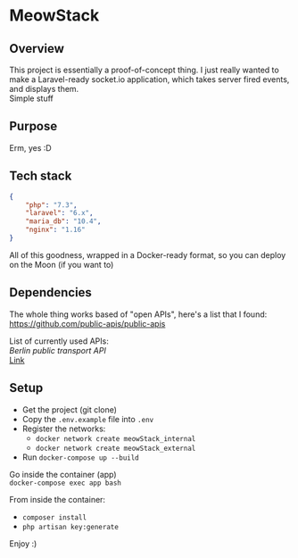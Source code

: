 # MeowStack

## Overview
This project is essentially a proof-of-concept thing.
I just really wanted to make a Laravel-ready socket.io application,
which takes server fired events, and displays them.
<br>
Simple stuff

## Purpose 
Erm, yes :D 

## Tech stack
```json
{
    "php": "7.3",
    "laravel": "6.x",
    "maria_db": "10.4",
    "nginx": "1.16"
}
```
All of this goodness, wrapped in a Docker-ready format, so you can 
deploy on the Moon (if you want to)

## Dependencies
The whole thing works based of "open APIs", here's a list that 
I found: https://github.com/public-apis/public-apis

List of currently used APIs:
<br>
<em>Berlin public transport API</em><br><a href='https://github.com/derhuerst/vbb-rest/blob/3/docs/index.md'>Link</a>

## Setup
* Get the project (git clone)
* Copy the `.env.example` file into `.env`
* Register the networks:
    * `docker network create meowStack_internal`
    * `docker network create meowStack_external`
* Run `docker-compose up --build`

Go inside the container (app) <br>
`docker-compose exec app bash`

From inside the container:
* `composer install`
* `php artisan key:generate`


Enjoy :)